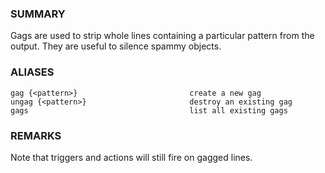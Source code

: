 ### SUMMARY
Gags are used to strip whole lines containing a particular pattern from the
output. They are useful to silence spammy objects.

### ALIASES
```
gag {<pattern>}                         create a new gag
ungag {<pattern>}                       destroy an existing gag
gags                                    list all existing gags
```

### REMARKS
Note that triggers and actions will still fire on gagged lines.